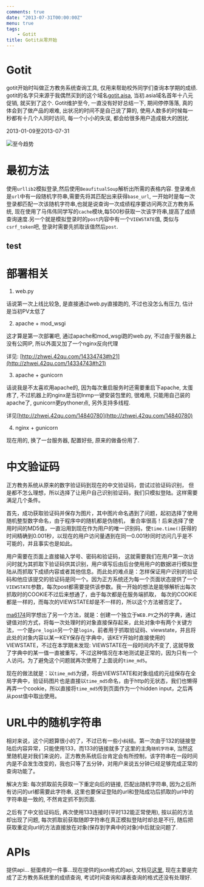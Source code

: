 ```yaml
---
comments: true
date: "2013-07-31T00:00:00Z"
menu: true
tags:
    - Gotit
title: Gotit从零开始
---
```


# Gotit

gotit开始时叫做正方教务系统查询工具, 仅用来帮助校外同学们查询本学期的成绩. gotit的名字只来源于我偶然买到的这个域名[gotit.aisa](http://gotit.asia), 当初.asia域名首年十八元促销, 就买到了这个. Gotit维护至今, 一直没有好好总结一下, 期间停停落落, 真的体会到了做产品的艰难, 出状况的时间不是自己说了算的, 使用人数多的时候每一秒都有十几个人同时访问, 每一个小小的失误, 都会给很多用户造成极大的困扰.

2013-01-09至2013-07-31

![至今趋势](http://ww3.sinaimg.cn/mw1024/9f62afa1jw1e76c7fq088j20ur0cbwh7.jpg)


# 最初方法

使用`urllib2`模拟登录,然后使用`BeaufitualSoup`解析出所需的表格内容. 登录难点是`url`中有一段随机字符串,需要先将其匹配出来获得`base_url`, 一开始时是每一次登录都匹配一次该随机字符串,也就是说查询一次成绩程序要访问两次正方教务系统, 现在使用了马伟伟同学写的`cache`模块,每500秒获取一次该字符串,提高了成绩查询速度.另一个就是模拟登录时的`post`内容中有一个`VIEWSTATE`值, 类似与`csrf_token`吧, 登录时需要先抓取该值然后`post`.

## test

# 部署相关

1.  web.py

话说第一次上线比较急, 是直接通过web.py直接跑的, 不过也没怎么有压力, 估计是当初PV太低了

2.  apache + mod_wsgi

这才算是第一次部署吧, 通过apache和mod_wsgi跑的web.py, 不过由于服务器上没有公网IP, 所以外面又加了一个nginx反向代理

详见: [http://zhwei.42qu.com/14334743#h21](http://zhwei.42qu.com/14334743#h21)

3.  apache + gunicorn

话说我是不太喜欢用apache的, 因为每次重启服务时还需要重启下apache, 太蛋疼了, 不过机器上的nginx是当初lnmp一键安装包里的, 很难用, 只能用自己装的apache了, gunicorn更pythoner点, 另外支持多线程.

详见[http://zhwei.42qu.com/14840780](http://zhwei.42qu.com/14840780)

4.  nginx + gunicorn

现在用的, 换了一台服务器, 配置好些, 原来的做备份用了.

# 中文验证码

 正方教务系统从原来的数字验证码到现在的中文验证码，尝试过验证码识别， 但是都不怎么理想，所以选择了让用户自己识别验证码，我们只模拟登陆。这样需要满足几个条件。  

 首先，成功获取验证码并保存为图片，其中图片命名遇到了问题，起初选择了使用随机整型数字命名，由于程序中的随机都是伪随机， 重合率很高！后来选择了使用时间的MD5值，一直沿用到现在作为用户的唯一识别码，使`time.time()`获得的时间精确到0.001秒，以现在的用户访问量遇到在同一0.001秒同时访问几乎是不可能的，并且事实也是如此。

 用户需要在页面上直接输入学号、密码和验证码， 这就需要我们在用户第一次访问时就为其抓取下验证码供其识别，用户填写后由后台使用用户的数据进行模拟登陆从而抓取下成绩内容或者其他信息。而此处的难点是：怎样保证用户识别的验证码和他应该提交的验证码是同一个。因为正方系统还为每一个页面状态提供了一个`VIEWSTATE`参数，每次post都需要提供该参数。我一开始的想法是能够解析出每次抓取时的COOKIE不过后来想通了，由于每次都是在服务端抓取， 每次的COOKIE都是一样的，而每次的VIEWSTATE却是不一样的，所以这个方法被否定了。

 [ma6174](http://ma6174.github.io)同学想出了另一个方法，就是：创建一个独立于`WEB.PY`之外的字典，通过键值对的方式，将每一次处理时的对象直接保存起来，此处对象中有两个关键方法，一个是`pre_login`另一个是`login`，前者用于抓取验证码、viewstate，并且将此处的对象内容以某一KEY保存在字典中，该KEY开始时直接使用的VIEWSTATE，不过在本学期末发现: VIEWSTATE在一段时间内不变了, 这就导致了字典中的某一值一直被重写，不过这种情况在本地测试是正常的，因为只有一个人访问。为了避免这个问题就再次使用了上面说的`time_md5`。

 现在的做法就是：以`time_md5`为键，将由VIEWSTATE和对象组成的元组保存在全局字典中，验证码图片也是直接以`time_md5`命名，由于http的无状态，我们也懒得再弄一个cookie，所以直接将`time_md5`传到页面作为一个hidden input，之后再从post值中取出使用。


# URL中的随机字符串

 相对来说，这个问题算很小的了，不过已有一些小纠结。第一次由于132的链接登陆后内容异常，只能使用133，而133的链接就多了这里的主角`随机字符串`, 当然这里随机是对我们来说的，正方教务系统后台肯定会有所控制，该字符串在一段时间内是不会发生改变的，我也只等了五分钟，对用户来说五分钟已经足够完成正常的查询功能了。  

 解决方案: 每次抓取前先获取一下重定向后的链接, 匹配出随机字符串, 因为之后所有访问的url都需要此字符串, 这里也要保证登陆的url和登陆成功后抓取的url中的字符串是一致的, 不然肯定抓不到页面.

 之后有了中文验证码后, 再次使用133连接时(平时132能正常使用), 按以前的方法却出现了问题, 每次抓取前获取随即字符串在真正模拟登陆时却总是不行, 随后把获取重定向url的方法直接放在对象(保存到字典中的对象)中后就没问题了.


# APIs

提供api... 挺蛋疼的一件事...现在提供的json格式的api, 文档见[这里](https://github.com/zhwei/gotit/blob/gunicorn/doc/api.markdown), 现在主要是完成了正方教务系统里的成绩查询, 考试时间查询和课表查询的格式还没有处理好.










